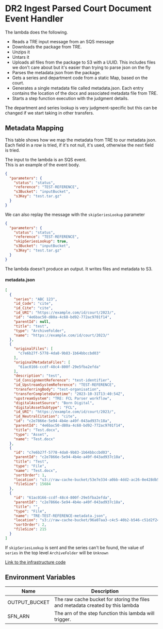 # DR2 Ingest Parsed Court Document Event Handler

The lambda does the following.

* Reads a TRE input message from an SQS message
* Downloads the package from TRE.
* Unzips it
* Untars it
* Uploads all files from the package to S3 with a UUID. This includes files we don't care about but it's easier than
  trying to parse json on the fly
* Parses the metadata json from the package.
* Gets a series and department code from a static Map, based on the court.
* Generates a single metadata file called metadata.json. Each entry contains the location of the docx and associated
  metadata file from TRE.
* Starts a step function execution with the judgment details.

The department and series lookup is very judgment-specific but this can be changed if we start taking in other
transfers.

## Metadata Mapping

This table shows how we map the metadata from TRE to our metadata json.  
Each field in a row is tried, if it's not null, it's used, otherwise the next field is tried.

The input to the lambda is an SQS event.  
This is an example of the event body.

```json
{
  "parameters": {
    "status": "status",
    "reference": "TEST-REFERENCE",
    "s3Bucket": "inputBucket",
    "s3Key": "test.tar.gz"
  }
}
```

We can also replay the message with the `skipSeriesLookup` parameter

```json
{
  "parameters": {
    "status": "status",
    "reference": "TEST-REFERENCE",
    "skipSeriesLookup": true,
    "s3Bucket": "inputBucket",
    "s3Key": "test.tar.gz"
  }
}
```

The lambda doesn't produce an output. It writes files and metadata to S3.

#### metadata.json

```json
[
  {
    "series": "ABC 123",
    "id_Code": "cite",
    "id_Cite": "cite",
    "id_URI": "https://example.com/id/court/2023/",
    "id": "4e6bac50-d80a-4c68-bd92-772ac9701f14",
    "parentId": null,
    "title": "test",
    "type": "ArchiveFolder",
    "name": "https://example.com/id/court/2023/"
  },
  {
    "originalFiles": [
      "c7e6b27f-5778-4da8-9b83-1b64bbccbd03"
    ],
    "originalMetadataFiles": [
      "61ac0166-ccdf-48c4-800f-29e5fba2efda"
    ],
    "description": "test",
    "id_ConsignmentReference": "test-identifier",
    "id_UpstreamSystemReference": "TEST-REFERENCE",
    "transferringBody": "test-organisation",
    "transferCompleteDatetime": "2023-10-31T13:40:54Z",
    "upstreamSystem": "TRE: FCL Parser workflow",
    "digitalAssetSource": "Born Digital",
    "digitalAssetSubtype": "FCL",
    "id_URI": "https://example.com/id/court/2023/",
    "id_NeutralCitation": "cite",
    "id": "c2e7866e-5e94-4b4e-a49f-043ad937c18a",
    "parentId": "4e6bac50-d80a-4c68-bd92-772ac9701f14",
    "title": "Test.docx",
    "type": "Asset",
    "name": "Test.docx"
  },
  {
    "id": "c7e6b27f-5778-4da8-9b83-1b64bbccbd03",
    "parentId": "c2e7866e-5e94-4b4e-a49f-043ad937c18a",
    "title": "Test",
    "type": "File",
    "name": "Test.docx",
    "sortOrder": 1,
    "location": "s3://raw-cache-bucket/53e7e334-a0bb-4dd2-ac26-0e428db56982",
    "fileSize": 15684
  },
  {
    "id": "61ac0166-ccdf-48c4-800f-29e5fba2efda",
    "parentId": "c2e7866e-5e94-4b4e-a49f-043ad937c18a",
    "title": "",
    "type": "File",
    "name": "TRE-TEST-REFERENCE-metadata.json",
    "location": "s3://raw-cache-bucket/96a07aa3-c4c5-40b2-b546-c51d2f24dce3",
    "sortOrder": 2,
    "fileSize": 215
  }
]
```

If `skipSeriesLookup` is sent and the series can't be found, the value of `series` in the top level `ArchiveFolder` will be `Unknown` 

[Link to the infrastructure code](https://github.com/nationalarchives/dp-terraform-environments/blob/main/ingest_parsed_court_document_event_handler.tf)

## Environment Variables

| Name          | Description                                                                    |
|---------------|--------------------------------------------------------------------------------|
| OUTPUT_BUCKET | The raw cache bucket for storing the files and metadata created by this lambda |
| SFN_ARN       | The arn of the step function this lambda will trigger.                         |
